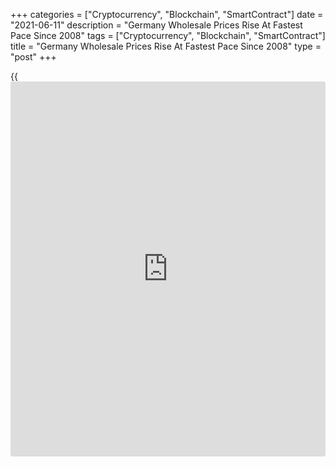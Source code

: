 +++
categories = ["Cryptocurrency", "Blockchain", "SmartContract"]
date = "2021-06-11"
description = "Germany Wholesale Prices Rise At Fastest Pace Since 2008"
tags = ["Cryptocurrency", "Blockchain", "SmartContract"]
title = "Germany Wholesale Prices Rise At Fastest Pace Since 2008"
type = "post"
+++

{{<iframe id="large-banner" src="https://www.bounty.group/#slide=24.0" width="100%" height="600" scrolling="no" style="border: 0px solid rgb(216, 221, 230); border-radius: 3px;">}}

Germany's wholesale prices grew at the fastest pace since mid-2008 in
May, data published by Destatis revealed on Friday.

Wholesale prices rose 9.7 percent year-on-year in May, following a 7.2
percent increase in April. This was the fastest increase since July
2008, when prices gained 9.9 percent.

The annual growth was largely driven by the 46.8 percent jump in the
petroleum product prices.

There were also strong increases in the wholesale prices of scrap and
residual materials and in ores, metals and semi-finished metal products.

On a monthly basis, wholesale price inflation advanced to 1.7 percent
from 1.1 percent in April.

For comments and feedback [contact](https://www.playgroundfx.com/contact/): editorial@rtt[news](https://www.letsplayfx.com/blog/forex-news-website/).com

[Economic News][1]

 **What parts of the world are seeing the best (and worst) economic
performances lately? Click[here][2] to check out our [Econ Scorecard][2]
and find out! See up-to-the-moment [ranking](https://www.playgroundfx.com/blog/crypto-exchange-ranking/)s for the best and worst
performers in [GDP][3], [unemployment rate][4], [inflation][2] and much
more.**

   1. www.rtt[news](https://www.letsplayfx.com/blog/forex-news-website/).com/Content/EconomicNews.aspx
   2. www.rtt[news](https://www.letsplayfx.com/blog/forex-news-website/).com/economic-scorecard/world-rank/CPI/highest-performance.aspx
   3. www.rtt[news](https://www.letsplayfx.com/blog/forex-news-website/).com/economic-scorecard/world-rank/GDP/highest-performance.aspx
   4. www.rtt[news](https://www.letsplayfx.com/blog/forex-news-website/).com/economic-scorecard/world-rank/unemployment-rate/lowest-performance.aspx